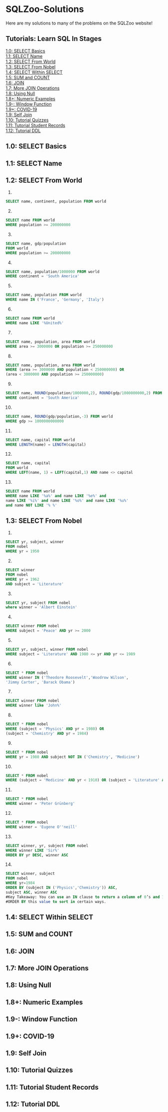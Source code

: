 # SQLZoo-Solutions

Here are my solutions to many of the problems on the SQLZoo website!

## Tutorials: Learn SQL In Stages
[1.0: SELECT Basics](#10-select-basics)  
[1.1: SELECT Name](#11-select-name)  
[1.2: SELECT From World](#12-select-from-world)  
[1.3: SELECT From Nobel](#13-select-from-nobel)  
[1.4: SELECT Within SELECT](#14-select-within-select)  
[1.5: SUM and COUNT](#15-sum-count)  
[1.6: JOIN](#16-join)  
[1.7: More JOIN Operations](#17-more-join-operations)  
[1.8: Using Null](#18-using-null)  
[1.8+: Numeric Examples](#18-numeric-examples)  
[1.9-: Window Function](#19--window-function)  
[1.9+: COVID-19](#19-covid-19)  
[1.9: Self Join](#19-self-join)  
[1.10: Tutorial Quizzes](#110-tutorial-quizzes)  
[1.11: Tutorial Student Records](#111-tutorial-student-records)  
[1.12: Tutorial DDL](#112-tutorial-ddl)

## 1.0: SELECT Basics

## 1.1: SELECT Name

## 1.2: SELECT From World

1.
```sql
SELECT name, continent, population FROM world
```

2.
```sql
SELECT name FROM world
WHERE population >= 200000000
```

3.
```sql
SELECT name, gdp/population
FROM world
WHERE population >= 200000000
```

4.
```sql
SELECT name, population/1000000 FROM world
WHERE continent = 'South America'
```

5.
```sql
SELECT name, population FROM world
WHERE name IN ('France', 'Germany', 'Italy')
```

6.
```sql
SELECT name FROM world
WHERE name LIKE '%United%'
```

7.
```sql
SELECT name, population, area FROM world
WHERE area >= 3000000 OR population >= 250000000
```

8.
```sql
SELECT name, population, area FROM world
WHERE (area >= 3000000 AND population < 250000000) OR 
(area < 3000000 AND population >= 250000000)
```

9.
```sql
SELECT name, ROUND(population/1000000,2), ROUND(gdp/1000000000,2) FROM world 
WHERE continent = 'South America'
```

10.
```sql
SELECT name, ROUND(gdp/population,-3) FROM world
WHERE gdp >= 1000000000000
```

11.
```sql
SELECT name, capital FROM world
WHERE LENGTH(name) = LENGTH(capital)
```

12.
```sql
SELECT name, capital
FROM world
WHERE LEFT(name, 1) = LEFT(capital,1) AND name <> capital
```

13.
```sql
SELECT name FROM world
WHERE name LIKE '%a%' and name LIKE '%e%' and 
name LIKE '%i%' and name LIKE '%o%' and name LIKE '%u%'
and name NOT LIKE '% %'
```

## 1.3: SELECT From Nobel

1.
```sql
SELECT yr, subject, winner
FROM nobel
WHERE yr = 1950
```

2.
```sql
SELECT winner
FROM nobel
WHERE yr = 1962
AND subject = 'Literature'
```

3.
```sql
SELECT yr, subject FROM nobel
where winner = 'Albert Einstein'
```

4.
```sql
SELECT winner FROM nobel
WHERE subject = 'Peace' AND yr >= 2000
```

5.
```sql
SELECT yr, subject, winner FROM nobel
WHERE subject = 'Literature' AND 1980 <= yr AND yr <= 1989
```

6.
```sql
SELECT * FROM nobel
WHERE winner IN ('Theodore Roosevelt','Woodrow Wilson',
'Jimmy Carter', 'Barack Obama')
```

7.
```sql
SELECT winner FROM nobel
WHERE winner like 'John%'
```

8.
```sql
SELECT * FROM nobel
WHERE (subject = 'Physics' AND yr = 1980) OR
(subject = 'Chemistry' AND yr = 1984)
```

9.
```sql
SELECT * FROM nobel
WHERE yr = 1980 AND subject NOT IN ('Chemistry', 'Medicine')
```

10.
```sql
SELECT * FROM nobel
WHERE (subject = 'Medicine' AND yr < 1910) OR (subject = 'Literature' AND yr >= 2004)
```

11.
```sql
SELECT * FROM nobel
WHERE winner = 'Peter Grünberg'
```

12.
```sql
SELECT * FROM nobel
WHERE winner = 'Eugene O''neill'
```

13.
```sql
SELECT winner, yr, subject FROM nobel
WHERE winner LIKE 'Sir%'
ORDER BY yr DESC, winner ASC
```

14.
```sql
SELECT winner, subject 
FROM nobel
WHERE yr=1984
ORDER BY (subject IN ('Physics','Chemistry')) ASC,
subject ASC, winner ASC
#Key Takeaway: You can use an IN clause to return a column of 0’s and 1’s, and then
#ORDER BY this value to sort in certain ways.
```

## 1.4: SELECT Within SELECT

## 1.5: SUM and COUNT

## 1.6: JOIN

## 1.7: More JOIN Operations

## 1.8: Using Null

## 1.8+: Numeric Examples

## 1.9-: Window Function

## 1.9+: COVID-19

## 1.9: Self Join

## 1.10: Tutorial Quizzes

## 1.11: Tutorial Student Records

## 1.12: Tutorial DDL

